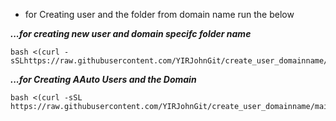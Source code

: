 - for Creating user and the folder from domain name run the below

***...for creating new user and domain specifc folder name***
```
bash <(curl -sSLhttps://raw.githubusercontent.com/YIRJohnGit/create_user_domainname/main/create_user.sh)
```

***...for Creating AAuto Users and the Domain***
```
bash <(curl -sSL https://raw.githubusercontent.com/YIRJohnGit/create_user_domainname/main/auto_user_name.sh)
```
